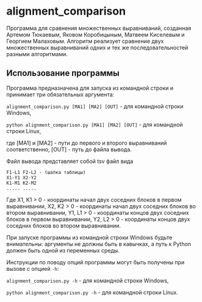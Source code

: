 # alignment_comparison
Программа для сравнения множественных выравниваний, созданная Артемом Тюкаевым, Яковом Коробицыным, Матвеем Киселевым и Георгием Малаховым. Алгоритм реализует сравнение двух множественных выравниваний одних и тех же последовательностей разными алгоритмами.

## Использование программы 
Программа предназначена для запуска из командной строки и принимает три обязательных аргумента:

`alignment_comparison.py [MA1] [MA2] [OUT]` - для командной строки Windows,

`python alignment_comparison.py [MA1] [MA2] [OUT]` - для командной строки Linux,

где [MA1] и [MA2] - пути до первого и второго выравниваний соответственно, [OUT] - путь до файла вывода.

Файл вывода представляет собой tsv файл вида
```
F1-L1 F2-L2 - (шапка таблицы)
X1-Y1 X2-Y2
K1-M1 K2-M2
..... .....
```
Где X1, K1 > 0 - координаты начал двух соседних блоков в первом выравнивании,
X2, K2 > 0 - координаты начал двух соседних блоков во втором выравнивании,
Y1, L1 > 0 - координаты концов двух соседних блоков в первом выравнивании,
Y2, L2 > 0 - координаты концов двух соседних блоков во втором выравнивании.

При запуске программы из командной строки Windows будьте внимательны: аргументы не должны быть в кавычках, а путь к Python должен быть одной из переменных среды.

Инструкции по поводу опций программы могут быть получены при вызове с опцией `-h`:

`alignment_comparison.py -h` - для командной строки Windows,

`python alignment_comparison.py -h` - для командной строки Linux.
